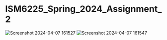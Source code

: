 # ISM6225_Spring_2024_Assignment_2
![Screenshot 2024-04-07 161527](https://github.com/ShreedeviOlekar/ISM6225_Spring_2024_Assignment_2/assets/145629094/56b9017f-86cf-4bce-9f97-ff6eee00ab1a)
![Screenshot 2024-04-07 161547](https://github.com/ShreedeviOlekar/ISM6225_Spring_2024_Assignment_2/assets/145629094/429891d0-8433-46c1-a35b-227f8d2ba9a2)




